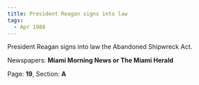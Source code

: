 ```yaml
---  
title: President Reagan signs into law  
tags:  
  - Apr 1988  
---  
```

  
President Reagan signs into law the Abandoned Shipwreck Act.  
  
Newspapers: **Miami Morning News or The Miami Herald**  
  
Page: **19**, Section: **A** 
